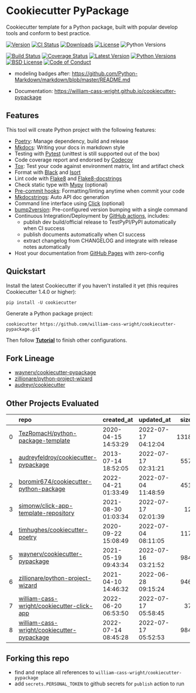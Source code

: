 # Cookiecutter PyPackage

Cookiecutter template for a Python package, built with popular develop tools and
conform to best practice.

[![Version](http://img.shields.io/pypi/v/sys-config?color=brightgreen)](https://pypi.python.org/pypi/sys-config)
[![CI Status](https://github.com/william-cass-wright/python-project-wizard/actions/workflows/release.yml/badge.svg)](https://github.com/william-cass-wright/python-project-wizard)
[![Downloads](https://img.shields.io/pypi/dm/sys-config)](https://pypi.org/project/sys-config/)
[![License](https://img.shields.io/pypi/l/sys-config)](https://opensource.org/licenses/BSD-2-Clause)
![Python Versions](https://img.shields.io/pypi/pyversions/sys-config)


[![Build Status][build-button]][build]
[![Coverage Status][codecov-button]][codecov]
[![Latest Version][mdversion-button]][md-pypi]
[![Python Versions][pyversion-button]][md-pypi]
[![BSD License][bsdlicense-button]][bsdlicense]
[![Code of Conduct][codeofconduct-button]][Code of Conduct]

[build-button]: https://github.com/william-cass-wright/markdown/workflows/CI/badge.svg?event=push
[build]: https://github.com/william-cass-wright/markdown/actions?query=workflow%3ACI+event%3Apush
[codecov-button]: https://codecov.io/gh/william-cass-wright/markdown/branch/master/graph/badge.svg
[codecov]: https://codecov.io/gh/william-cass-wright/markdown
[mdversion-button]: https://img.shields.io/pypi/v/Markdown.svg
[md-pypi]: https://pypi.org/project/Markdown/
[pyversion-button]: https://img.shields.io/pypi/pyversions/Markdown.svg
[bsdlicense-button]: https://img.shields.io/badge/license-BSD-yellow.svg
[bsdlicense]: https://opensource.org/licenses/BSD-3-Clause
[codeofconduct-button]: https://img.shields.io/badge/code%20of%20conduct-contributor%20covenant-green.svg?style=flat-square
[Code of Conduct]: https://github.com/william-cass-wright/markdown/blob/master/CODE_OF_CONDUCT.md

- modeling badges after: https://github.com/Python-Markdown/markdown/blob/master/README.md

- Documentation: <https://william-cass-wright.github.io/cookiecutter-pypackage>

## Features

This tool will create Python project with the following features:

* [Poetry](https://python-poetry.org/): Manage dependency, build and release
* [Mkdocs](https://www.mkdocs.org): Writing your docs in markdown style
* Testing with [Pytest](https://pytest.org) (unittest is still supported out of the box)
* Code coverage report and endorsed by [Codecov](https://codecov.io)
* [Tox](https://tox.readthedocs.io): Test your code against environment matrix, lint and artifact check
* Format with [Black](https://github.com/psf/black) and [Isort](https://github.com/PyCQA/isort)
* Lint code with [Flake8](https://flake8.pycqa.org) and [Flake8-docstrings](https://pypi.org/project/flake8-docstrings/)
* Check static type with [Mypy](http://mypy-lang.org/) (optional)
* [Pre-commit hooks](https://pre-commit.com/): Formatting/linting anytime when commit your code
* [Mkdocstrings](https://mkdocstrings.github.io/): Auto API doc generation
* Command line interface using [Click](https://click.palletsprojects.com/en/8.0.x/) (optional)
* [bump2version](https://github.com/c4urself/bump2version): Pre-configured version bumping with a single command
* Continuous Integration/Deployment by [GitHub actions](https://github.com/features/actions), includes:
    - publish dev build/official release to TestPyPI/PyPI automatically when CI success
    - publish documents automatically when CI success
    - extract changelog from CHANGELOG and integrate with release notes automatically
* Host your documentation from [GitHub Pages](https://pages.github.com) with zero-config

## Quickstart
Install the latest Cookiecutter if you haven't installed it yet (this requires Cookiecutter 1.4.0 or higher):

```
pip install -U cookiecutter
```

Generate a Python package project:

```
cookiecutter https://github.com/william-cass-wright/cookiecutter-pypackage.git
```

Then follow **[Tutorial](docs/tutorial.md)** to finish other configurations.

## Fork Lineage
- [waynerv/cookiecutter-pypackage](https://github.com/waynerv/cookiecutter-pypackage)
- [zillionare/python-project-wizard](https://github.com/zillionare/python-project-wizard)
- [audreyr/cookiecutter](https://github.com/audreyr/cookiecutter)

## Other Projects Evaluated
|    | repo                                                                                                                  | created_at          | updated_at          |   size |   stargazers_count |
|---:|:----------------------------------------------------------------------------------------------------------------------|:--------------------|:--------------------|-------:|-------------------:|
|  0 | [TezRomacH/python-package-template](https://api.github.com/repos/TezRomacH/python-package-template)                   | 2020-04-15 14:53:29 | 2022-07-17 04:12:04 |   1318 |                763 |
|  1 | [audreyfeldroy/cookiecutter-pypackage](https://api.github.com/repos/audreyfeldroy/cookiecutter-pypackage)             | 2013-07-14 18:52:05 | 2022-07-17 02:31:21 |    557 |               3539 |
|  2 | [boromir674/cookiecutter-python-package](https://api.github.com/repos/boromir674/cookiecutter-python-package)         | 2022-04-21 01:33:49 | 2022-07-04 11:48:59 |    451 |                  3 |
|  3 | [simonw/click-app-template-repository](https://api.github.com/repos/simonw/click-app-template-repository)             | 2021-08-30 01:03:34 | 2022-07-17 02:01:39 |     12 |                  8 |
|  4 | [timhughes/cookiecutter-poetry](https://api.github.com/repos/timhughes/cookiecutter-poetry)                           | 2020-09-22 15:08:49 | 2022-07-04 08:11:05 |    117 |                  5 |
|  5 | [waynerv/cookiecutter-pypackage](https://api.github.com/repos/waynerv/cookiecutter-pypackage)                         | 2021-05-19 09:43:34 | 2022-07-16 03:21:52 |    984 |                 44 |
|  6 | [zillionare/python-project-wizard](https://api.github.com/repos/zillionare/python-project-wizard)                     | 2021-04-10 14:46:32 | 2022-06-28 09:15:24 |    946 |                 55 |
|  7 | [william-cass-wright/cookiecutter-click-app](https://api.github.com/repos/william-cass-wright/cookiecutter-click-app) | 2022-06-20 06:53:50 | 2022-07-17 05:58:45 |     37 |                  0 |
|  8 | [william-cass-wright/cookiecutter-pypackage](https://api.github.com/repos/william-cass-wright/cookiecutter-pypackage) | 2022-07-14 08:45:28 | 2022-07-17 05:52:53 |    984 |                  0 |

## Forking this repo
- find and replace all references to `william-cass-wright/cookiecutter-pypackage`
- add `secrets.PERSONAL_TOKEN` to github secrets for `publish` action to run
